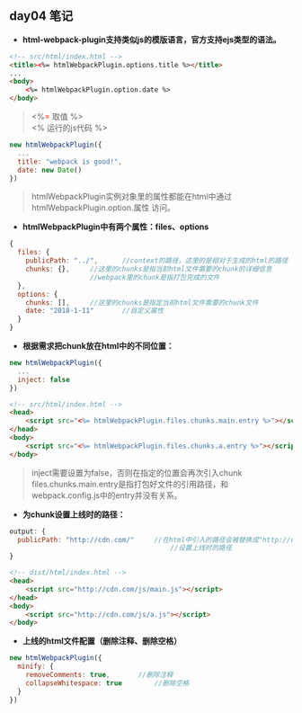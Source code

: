 ## day04 笔记

* **html-webpack-plugin支持类似js的模版语言，官方支持ejs类型的语法。**
```html
<!-- src/html/index.html -->
<title><%= htmlWebpackPlugin.options.title %></title>
...
<body>
	<%= htmlWebpackPlugin.option.date %>
</body>
```

> <%<font color="red">=</font> 取值 %>  
  <% 运行的js代码 %>

```javascript
new htmlWebpackPlugin({
  ...
  title: "webpack is good!",
  date: new Date()
})
```

> htmlWebpackPlugin实例对象里的属性都能在html中通过htmlWebpackPlugin.option.属性 访问。

* **htmlWebpackPlugin中有两个属性：files、options**
```javascript
{
  files: {
  	publicPath: "../",		//context的路径，这里的是相对于生成的html的路径
  	chunks: {},		//这里的chunks是指当前html文件需要的chunk的详细信息
  					//webpack里的chunk是指打包完成的文件
  },
  options: {
    chunks: [],		//这里的chunks是指定当前html文件需要的chunk文件
    date: "2018-1-11"		//自定义属性
  }
}
```

* **根据需求把chunk放在html中的不同位置：**
```javascript
new htmlWebpackPlugin({
  ...
  inject: false
})
```

```html
<!-- src/html/index.html -->
<head>
	<script src="<%= htmlWebpackPlugin.files.chunks.main.entry %>"></script>
</head>
<body>
	<script src="<%= htmlWebpackPlugin.files.chunks.a.entry %>"></script>
</body>
```
> inject需要设置为false，否则在指定的位置会再次引入chunk  
> files.chunks.main.entry是指打包好文件的引用路径，和webpack.config.js中的entry并没有关系。

* **为chunk设置上线时的路径：**
```javascript
output: {
  publicPath: "http://cdn.com/"		//在html中引入的路径会被替换成"http://cdn.com/"开头的地址
										//设置上线时的路径
}
```

```html
<!-- dist/html/index.html -->
<head>
	<script src="http://cdn.com/js/main.js"></script>
</head>
<body>
	<script src="http://cdn.com/js/a.js"></script>
</body>
```

* **上线的html文件配置（删除注释、删除空格）**
```javascript
new htmlWebpackPlugin({
  minify: {
    removeComments: true,		//删除注释
	collapseWhitespace: true		//删除空格
  }
})

```